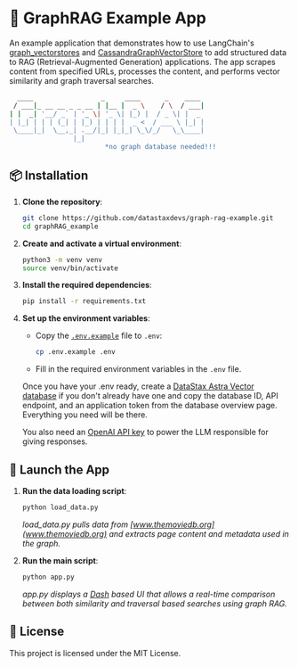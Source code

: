 # 🚀 GraphRAG Example App
An example application that demonstrates how to use LangChain's [graph_vectorstores](https://python.langchain.com/v0.2/api_reference/community/graph_vectorstores.html#) and [CassandraGraphVectorStore](https://python.langchain.com/v0.2/api_reference/community/graph_vectorstores/langchain_community.graph_vectorstores.cassandra.CassandraGraphVectorStore.html) to add structured data to RAG (Retrieval-Augmented Generation) applications. The app scrapes content from specified URLs, processes the content, and performs vector similarity and graph traversal searches.

```sh
  ____                 _     ____      _    ____ 
 / ___|_ __ __ _ _ __ | |__ |  _ \    / \  / ___|
| |  _| '__/ _` | '_ \| '_ \| |_) |  / _ \| |  _ 
| |_| | | | (_| | |_) | | | |  _ <  / ___ \ |_| |
 \____|_|  \__,_| .__/|_| |_|_| \_\/_/   \_\____|
                |_|                                           
                        *no graph database needed!!!
```

## 📦 Installation

1. **Clone the repository**:
	```sh
	git clone https://github.com/datastaxdevs/graph-rag-example.git
	cd graphRAG_example
	```

2. **Create and activate a virtual environment**:
	```sh
	python3 -m venv venv
	source venv/bin/activate
	```

3. **Install the required dependencies**:
	```sh
	pip install -r requirements.txt
	```

4. **Set up the environment variables**:
	- Copy the [`.env.example`](.env.example) file to `.env`:
	  ```sh
	  cp .env.example .env
	  ```
	- Fill in the required environment variables in the `.env` file.

	Once you have your .env ready, create a [DataStax Astra Vector database](https://docs.datastax.com/en/astra-db-serverless/get-started/quickstart.html) if you don't already have one and copy the database ID, API endpoint, and an application token from the database overview page. Everything you need will be there.

	You also need an [OpenAI API key](https://platform.openai.com/api-keys) to power the LLM responsible for giving responses.

## 🚀 Launch the App


1. **Run the data loading script**:
	```sh
	python load_data.py
	```
	*load_data.py pulls data from [www.themoviedb.org](www.themoviedb.org) and extracts page content and metadata used in the graph.*

2. **Run the main script**:
	```sh
	python app.py
	```
	*app.py displays a [Dash](https://dash.plotly.com/) based UI that allows a real-time comparison between both similarity and traversal based searches using graph RAG.*


## 📜 License

This project is licensed under the MIT License.

